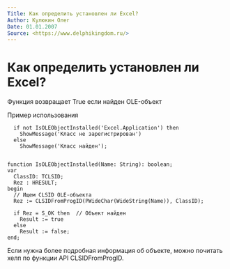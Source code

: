 ```yaml
---
Title: Как определить установлен ли Excel?
Author: Кулюкин Олег
Date: 01.01.2007
Source: <https://www.delphikingdom.ru/>
---
```



Как определить установлен ли Excel?
===================================

Функция возвращает True если найден OLE-объект

Пример использования

      if not IsOLEObjectInstalled('Excel.Application') then
        ShowMessage('Класс не зарегистрирован')
      else
        ShowMessage('Класс найден');
     
     
    function IsOLEObjectInstalled(Name: String): boolean;
    var
      ClassID: TCLSID;
      Rez : HRESULT;
    begin
      // Ищем CLSID OLE-объекта
      Rez := CLSIDFromProgID(PWideChar(WideString(Name)), ClassID);
     
      if Rez = S_OK then  // Объект найден
        Result := true
      else
        Result := false;
    end;

Если нужна более подробная информация об объекте, можно почитать хелп по
функции API CLSIDFromProgID.

